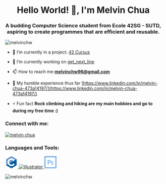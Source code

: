 <h1 align="center">Hello World! 👋, I'm Melvin Chua</h1>
<h3 align="center">A budding Computer Science student from Ecole 42SG - SUTD, aspiring to create programmes that are efficient and reusable.</h3>

<p align="left"> <img src="https://komarev.com/ghpvc/?username=melvinchw&label=Profile%20views&color=0e75b6&style=flat" alt="melvinchw" /> </p>

- 🌱 I’m currently in a project: [42 Cursus](https://github.com/Melvinchw/42_Cursus)

- 🔭 I’m currently working on [get_next_line](https://github.com/Melvinchw/42_Cursus/tree/main/get_next_line)

- 📫 How to reach me **melvinchw96@gmail.com**

- 📄 My humble experience thus far [https://www.linkedin.com/in/melvin-chua-473a14197/](https://www.linkedin.com/in/melvin-chua-473a14197/)

- ⚡ Fun fact **Rock climbing and hiking are my main hobbies and go to during my free time :)**

<h3 align="left">Connect with me:</h3>
<p align="left">
<a href="https://linkedin.com/in/melvin chua" target="blank"><img align="center" src="https://raw.githubusercontent.com/rahuldkjain/github-profile-readme-generator/master/src/images/icons/Social/linked-in-alt.svg" alt="melvin chua" height="30" width="40" /></a>
</p>

<h3 align="left">Languages and Tools:</h3>
<p align="left"> <a href="https://www.cprogramming.com/" target="_blank" rel="noreferrer"> <img src="https://raw.githubusercontent.com/devicons/devicon/master/icons/c/c-original.svg" alt="c" width="40" height="40"/> </a> <a href="https://www.adobe.com/in/products/illustrator.html" target="_blank" rel="noreferrer"> <img src="https://www.vectorlogo.zone/logos/adobe_illustrator/adobe_illustrator-icon.svg" alt="illustrator" width="40" height="40"/> </a> <a href="https://www.photoshop.com/en" target="_blank" rel="noreferrer"> <img src="https://raw.githubusercontent.com/devicons/devicon/master/icons/photoshop/photoshop-line.svg" alt="photoshop" width="40" height="40"/> </a> </p>

<p><img align="center" src="https://github-readme-streak-stats.herokuapp.com/?user=melvinchw&" alt="melvinchw" /></p>
